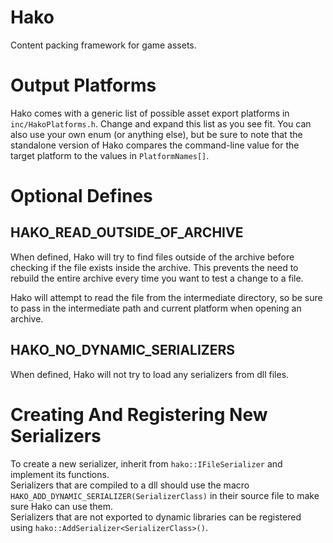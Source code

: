 # Hako
Content packing framework for game assets.

# Output Platforms
Hako comes with a generic list of possible asset export platforms in `inc/HakoPlatforms.h`. Change and expand this list as you see fit.
You can also use your own enum (or anything else), but be sure to note that the standalone version of Hako compares the command-line value for the target platform to the values in `PlatformNames[]`.

# Optional Defines
## HAKO_READ_OUTSIDE_OF_ARCHIVE
When defined, Hako will try to find files outside of the archive before checking if the file exists inside the archive.
This prevents the need to rebuild the entire archive every time you want to test a change to a file.

Hako will attempt to read the file from the intermediate directory, so be sure to pass in the intermediate path and current platform when opening an archive.

## HAKO_NO_DYNAMIC_SERIALIZERS
When defined, Hako will not try to load any serializers from dll files.

# Creating And Registering New Serializers
To create a new serializer, inherit from `hako::IFileSerializer` and implement its functions.  
Serializers that are compiled to a dll should use the macro `HAKO_ADD_DYNAMIC_SERIALIZER(SerializerClass)` in their source file to make sure Hako can use them.  
Serializers that are not exported to dynamic libraries can be registered using `hako::AddSerializer<SerializerClass>()`.
